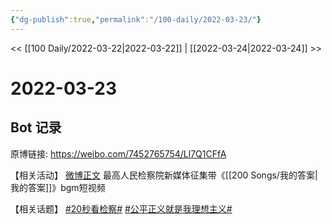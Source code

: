 ```yaml
---
{"dg-publish":true,"permalink":"/100-daily/2022-03-23/"}
---
```



<< [[100 Daily/2022-03-22\|2022-03-22]] | [[2022-03-24\|2022-03-24]] >>

# 2022-03-23

## Bot 记录

原博链接: https://weibo.com/7452765754/Ll7Q1CFfA

【相关活动】
[微博正文](https://weibo.com/detail/4749748387709018) 最高人民检察院新媒体征集带《[[200 Songs/我的答案\|我的答案]]》bgm短视频

【相关话题】
[#20秒看检察#](https://s.weibo.com/weibo?q=%2320%E7%A7%92%E7%9C%8B%E6%A3%80%E5%AF%9F%23)
[#公平正义就是我理想主义#](https://s.weibo.com/weibo?q=%23%E5%85%AC%E5%B9%B3%E6%AD%A3%E4%B9%89%E5%B0%B1%E6%98%AF%E6%88%91%E7%90%86%E6%83%B3%E4%B8%BB%E4%B9%89%23)
